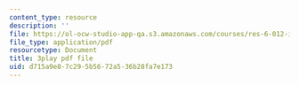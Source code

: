 ```yaml
---
content_type: resource
description: ''
file: https://ol-ocw-studio-app-qa.s3.amazonaws.com/courses/res-6-012-introduction-to-probability-spring-2018/d715a9e87c295b5672a536b28fa7e173_00krscK7iBA.pdf
file_type: application/pdf
resourcetype: Document
title: 3play pdf file
uid: d715a9e8-7c29-5b56-72a5-36b28fa7e173
---
```

